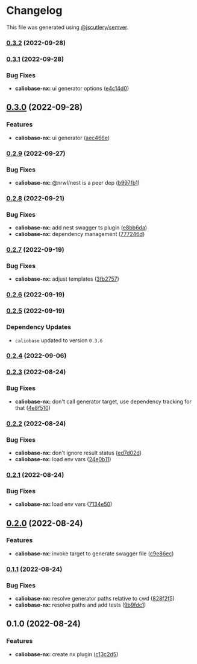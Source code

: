 # Changelog

This file was generated using [@jscutlery/semver](https://github.com/jscutlery/semver).

### [0.3.2](https://github.com/justicointeractive/caliobase/compare/caliobase-nx-0.3.1...caliobase-nx-0.3.2) (2022-09-28)

### [0.3.1](https://github.com/justicointeractive/caliobase/compare/caliobase-nx-0.3.0...caliobase-nx-0.3.1) (2022-09-28)


### Bug Fixes

* **caliobase-nx:** ui generator options ([e4c14d0](https://github.com/justicointeractive/caliobase/commit/e4c14d042499145cd823c76c7c57c86a75a5d4e3))

## [0.3.0](https://github.com/justicointeractive/caliobase/compare/caliobase-nx-0.2.9...caliobase-nx-0.3.0) (2022-09-28)


### Features

* **caliobase-nx:** ui generator ([aec466e](https://github.com/justicointeractive/caliobase/commit/aec466e9876785ba330d455398ce8f12dc3f3041))

### [0.2.9](https://github.com/justicointeractive/caliobase/compare/caliobase-nx-0.2.8...caliobase-nx-0.2.9) (2022-09-27)


### Bug Fixes

* **caliobase-nx:** @nrwl/nest is a peer dep ([b997fb1](https://github.com/justicointeractive/caliobase/commit/b997fb15cc5480bdfaf456dd3f859fe3149631a7))

### [0.2.8](https://github.com/justicointeractive/caliobase/compare/caliobase-nx-0.2.7...caliobase-nx-0.2.8) (2022-09-21)


### Bug Fixes

* **caliobase-nx:** add nest swagger ts plugin ([e8bb6da](https://github.com/justicointeractive/caliobase/commit/e8bb6da137c51a559b16c5770b8636e35809255a))
* **caliobase-nx:** dependency management ([777246d](https://github.com/justicointeractive/caliobase/commit/777246d5cffa89886a87684b49ce997ba8f7b7eb))

### [0.2.7](https://github.com/justicointeractive/caliobase/compare/caliobase-nx-0.2.6...caliobase-nx-0.2.7) (2022-09-19)


### Bug Fixes

* **caliobase-nx:** adjust templates ([3fb2757](https://github.com/justicointeractive/caliobase/commit/3fb27570d9b122f958ec3458d64a9d5561f9512e))

### [0.2.6](https://github.com/justicointeractive/caliobase/compare/caliobase-nx-0.2.5...caliobase-nx-0.2.6) (2022-09-19)

### [0.2.5](https://github.com/justicointeractive/caliobase/compare/caliobase-nx-0.2.4...caliobase-nx-0.2.5) (2022-09-19)

### Dependency Updates

* `caliobase` updated to version `0.3.6`
### [0.2.4](https://github.com/justicointeractive/caliobase/compare/caliobase-nx-0.2.3...caliobase-nx-0.2.4) (2022-09-06)

### [0.2.3](https://github.com/justicointeractive/caliobase/compare/caliobase-nx-0.2.2...caliobase-nx-0.2.3) (2022-08-24)


### Bug Fixes

* **caliobase-nx:** don't call generator target, use dependency tracking for that ([4e8f510](https://github.com/justicointeractive/caliobase/commit/4e8f510fa0500dd7e0176856b7bee13b851605bc))

### [0.2.2](https://github.com/justicointeractive/caliobase/compare/caliobase-nx-0.2.1...caliobase-nx-0.2.2) (2022-08-24)


### Bug Fixes

* **caliobase-nx:** don't ignore result status ([ed7d02d](https://github.com/justicointeractive/caliobase/commit/ed7d02d13eb3340686050222a04a31f988edbe23))
* **caliobase-nx:** load env vars ([24e0b11](https://github.com/justicointeractive/caliobase/commit/24e0b11448852cd0d7f6110d585cac271a568c1d))

### [0.2.1](https://github.com/justicointeractive/caliobase/compare/caliobase-nx-0.2.0...caliobase-nx-0.2.1) (2022-08-24)


### Bug Fixes

* **caliobase-nx:** load env vars ([7134e50](https://github.com/justicointeractive/caliobase/commit/7134e50148d48c02da2c240c14ba6e87f51d03d2))

## [0.2.0](https://github.com/justicointeractive/caliobase/compare/caliobase-nx-0.1.1...caliobase-nx-0.2.0) (2022-08-24)


### Features

* **caliobase-nx:** invoke target to generate swagger file ([c9e86ec](https://github.com/justicointeractive/caliobase/commit/c9e86ec2e8aa33db67bede415c756b97961fa2c9))

### [0.1.1](https://github.com/justicointeractive/caliobase/compare/caliobase-nx-0.1.0...caliobase-nx-0.1.1) (2022-08-24)


### Bug Fixes

* **caliobase-nx:** resolve generator paths relative to cwd ([828f2f5](https://github.com/justicointeractive/caliobase/commit/828f2f55fff671491287746f0684199a61190d1d))
* **caliobase-nx:** resolve paths and add tests ([9b9fdc1](https://github.com/justicointeractive/caliobase/commit/9b9fdc15fda73703b08fce401ffd34e091936273))

## 0.1.0 (2022-08-24)


### Features

* **caliobase-nx:** create nx plugin ([c13c2d5](https://github.com/justicointeractive/caliobase/commit/c13c2d5a1da97234dd81fbf74643f62da8d8fc48))
